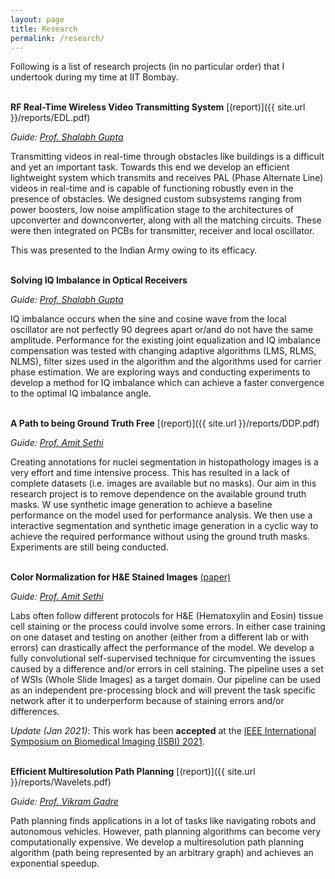 ```yaml
---
layout: page
title: Research
permalink: /research/
---
```


Following is a list of research projects (in no particular order) that I undertook during my time at IIT Bombay.
<br/><br/>

**RF Real-Time Wireless Video Transmitting System**  [(report)]({{ site.url }}/reports/EDL.pdf)

*Guide: [Prof. Shalabh Gupta](https://www.ee.iitb.ac.in/wiki/faculty/shalabh)*

Transmitting videos in real-time through obstacles like buildings is a difficult and yet an important task. Towards this end we develop an efficient lightweight system which transmits and receives PAL (Phase Alternate Line) videos in real-time and is capable of functioning robustly even in the presence of obstacles.
We designed custom subsystems ranging from power boosters, low noise amplification stage to the architectures of upconverter and downconverter, along with all the matching circuits. These were then integrated on PCBs for transmitter, receiver and local oscillator.

This was presented to the Indian Army owing to its efficacy.
<br/><br/>

**Solving IQ Imbalance in Optical Receivers**

*Guide: [Prof. Shalabh Gupta](https://www.ee.iitb.ac.in/wiki/faculty/shalabh)*

IQ imbalance occurs when the sine and cosine wave from the local oscillator are not perfectly 90 degrees apart or/and do not have the same amplitude. Performance for the existing joint equalization and IQ imbalance compensation was tested with changing adaptive algorithms (LMS, RLMS, NLMS), filter sizes used in the algorithm and the algorithms used for carrier phase estimation. We are exploring ways and conducting experiments to develop a method for IQ imbalance which can achieve a faster convergence to the optimal IQ imbalance angle.
<br/><br/>

**A Path to being Ground Truth Free** [(report)]({{ site.url }}/reports/DDP.pdf)

*Guide: [Prof. Amit Sethi](https://www.ee.iitb.ac.in/~asethi/)*

Creating annotations for nuclei segmentation in histopathology images is a very effort and time intensive process. This has resulted in a lack of complete datasets (i.e. images are available but no masks). Our aim in this research project is to remove dependence on the available ground truth masks. W use synthetic image generation to achieve a baseline performance on the model used for performance analysis. We then use a interactive segmentation and synthetic image generation in a cyclic way to achieve the required performance without using the ground truth masks. Experiments are still being conducted.
<br/><br/>

**Color Normalization for H&E Stained Images**  [(paper)](https://arxiv.org/abs/2011.15000)

*Guide: [Prof. Amit Sethi](https://www.ee.iitb.ac.in/~asethi/)*

Labs often follow different protocols for H&E (Hematoxylin and Eosin) tissue cell staining or the process could involve some errors. In either case training on one dataset and testing on another (either from a different lab or with errors) can drastically affect the performance of the model. We develop a fully convolutional self-supervised technique for circumventing the issues caused by a difference and/or errors in cell staining. The pipeline uses a set of WSIs (Whole Slide Images) as a target domain. Our pipeline can be used as an independent pre-processing block and will prevent the task specific network after it to underperform because of staining errors and/or differences.

*Update (Jan 2021)*: This work has been **accepted** at the [IEEE International Symposium on Biomedical Imaging (ISBI) 2021](https://biomedicalimaging.org/2021/).
<br/><br/>

**Efficient Multiresolution Path Planning** [(report)]({{ site.url }}/reports/Wavelets.pdf)

*Guide: [Prof. Vikram Gadre](https://www.ee.iitb.ac.in/wiki/faculty/vmgadre)*

Path planning finds applications in a lot of tasks like navigating robots and autonomous vehicles. However, path planning algorithms can become very computationally expensive. We develop a multiresolution path planning algorithm (path being represented by an arbitrary graph) and achieves an exponential speedup.
